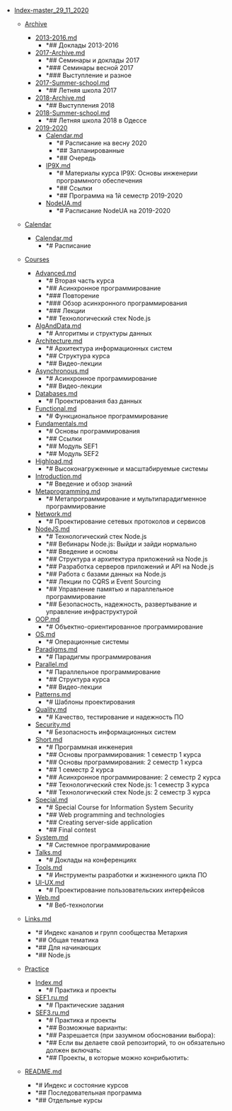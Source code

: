 - <a href = "E:\Node_projects\Node_Way\Education\TSH_index\Index-master_29_11_2020\cat.Index-master_29_11_2020\dir.Index-master_29_11_2020.md">Index-master_29_11_2020</a>
    - <a href = "E:\Node_projects\Node_Way\Education\TSH_index\Index-master_29_11_2020\Archive\cat.Archive\dir.Archive.md">Archive</a>
        - <a href = "E:\Node_projects\Node_Way\Education\TSH_index\Index-master_29_11_2020\Archive\2013-2016.md">2013-2016.md</a>
            - *## Доклады 2013-2016
        - <a href = "E:\Node_projects\Node_Way\Education\TSH_index\Index-master_29_11_2020\Archive\2017-Archive.md">2017-Archive.md</a>
            - *## Семинары и доклады 2017
            - *### Семинары весной 2017
            - *### Выступление и разное
        - <a href = "E:\Node_projects\Node_Way\Education\TSH_index\Index-master_29_11_2020\Archive\2017-Summer-school.md">2017-Summer-school.md</a>
            - *## Летняя школа 2017
        - <a href = "E:\Node_projects\Node_Way\Education\TSH_index\Index-master_29_11_2020\Archive\2018-Archive.md">2018-Archive.md</a>
            - *## Выступления 2018
        - <a href = "E:\Node_projects\Node_Way\Education\TSH_index\Index-master_29_11_2020\Archive\2018-Summer-school.md">2018-Summer-school.md</a>
            - *## Летняя школа 2018 в Одессе
        - <a href = "E:\Node_projects\Node_Way\Education\TSH_index\Index-master_29_11_2020\Archive\2019-2020\cat.2019-2020\dir.2019-2020.md">2019-2020</a>
            - <a href = "E:\Node_projects\Node_Way\Education\TSH_index\Index-master_29_11_2020\Archive\2019-2020\Calendar.md">Calendar.md</a>
                - *# Расписание на весну 2020
                - *## Запланированные
                - *## Очередь
            - <a href = "E:\Node_projects\Node_Way\Education\TSH_index\Index-master_29_11_2020\Archive\2019-2020\IP9X.md">IP9X.md</a>
                - *# Материалы курса IP9X: Основы инженерии программного обеспечения
                - *## Ссылки
                - *## Программа на 1й семестр 2019-2020
            - <a href = "E:\Node_projects\Node_Way\Education\TSH_index\Index-master_29_11_2020\Archive\2019-2020\NodeUA.md">NodeUA.md</a>
                - *# Расписание NodeUA на 2019-2020
        
    
    - <a href = "E:\Node_projects\Node_Way\Education\TSH_index\Index-master_29_11_2020\Calendar\cat.Calendar\dir.Calendar.md">Calendar</a>
        - <a href = "E:\Node_projects\Node_Way\Education\TSH_index\Index-master_29_11_2020\Calendar\Calendar.md">Calendar.md</a>
            - *# Расписание
    
    - <a href = "E:\Node_projects\Node_Way\Education\TSH_index\Index-master_29_11_2020\Courses\cat.Courses\dir.Courses.md">Courses</a>
        - <a href = "E:\Node_projects\Node_Way\Education\TSH_index\Index-master_29_11_2020\Courses\Advanced.md">Advanced.md</a>
            - *# Вторая часть курса
            - *## Асинхронное программирование
            - *### Повторение
            - *### Обзор асинхронного программирования
            - *### Лекции
            - *## Технологический стек Node.js
        - <a href = "E:\Node_projects\Node_Way\Education\TSH_index\Index-master_29_11_2020\Courses\AlgAndData.md">AlgAndData.md</a>
            - *# Алгоритмы и структуры данных
        - <a href = "E:\Node_projects\Node_Way\Education\TSH_index\Index-master_29_11_2020\Courses\Architecture.md">Architecture.md</a>
            - *# Архитектура информационных систем
            - *## Структура курса
            - *## Видео-лекции
        - <a href = "E:\Node_projects\Node_Way\Education\TSH_index\Index-master_29_11_2020\Courses\Asynchronous.md">Asynchronous.md</a>
            - *# Асинхронное программирование
            - *## Видео-лекции
        - <a href = "E:\Node_projects\Node_Way\Education\TSH_index\Index-master_29_11_2020\Courses\Databases.md">Databases.md</a>
            - *# Проектирования баз данных
        - <a href = "E:\Node_projects\Node_Way\Education\TSH_index\Index-master_29_11_2020\Courses\Functional.md">Functional.md</a>
            - *# Функциональное программирование
        - <a href = "E:\Node_projects\Node_Way\Education\TSH_index\Index-master_29_11_2020\Courses\Fundamentals.md">Fundamentals.md</a>
            - *# Основы программирования
            - *## Ссылки
            - *## Модуль SEF1
            - *## Модуль SEF2
        - <a href = "E:\Node_projects\Node_Way\Education\TSH_index\Index-master_29_11_2020\Courses\Highload.md">Highload.md</a>
            - *# Высоконагруженные и масштабируемые системы
        - <a href = "E:\Node_projects\Node_Way\Education\TSH_index\Index-master_29_11_2020\Courses\Introduction.md">Introduction.md</a>
            - *# Введение и обзор знаний
        - <a href = "E:\Node_projects\Node_Way\Education\TSH_index\Index-master_29_11_2020\Courses\Metaprogramming.md">Metaprogramming.md</a>
            - *# Метапрограммирование и мультипарадигменное программирование
        - <a href = "E:\Node_projects\Node_Way\Education\TSH_index\Index-master_29_11_2020\Courses\Network.md">Network.md</a>
            - *# Проектирование сетевых протоколов и сервисов
        - <a href = "E:\Node_projects\Node_Way\Education\TSH_index\Index-master_29_11_2020\Courses\NodeJS.md">NodeJS.md</a>
            - *# Технологический стек Node.js
            - *## Вебинары Node.js: Выйди и зайди нормально
            - *## Введение и основы
            - *## Структура и архитектура приложений на Node.js
            - *## Разработка серверов приложений и API на Node.js
            - *## Работа с базами данных на Node.js
            - *## Лекции по CQRS и Event Sourcing
            - *## Управление памятью и параллельное программирование
            - *## Безопасность, надежность, развертывание и управление инфраструктурой
        - <a href = "E:\Node_projects\Node_Way\Education\TSH_index\Index-master_29_11_2020\Courses\OOP.md">OOP.md</a>
            - *# Объектно-ориентированное программирование
        - <a href = "E:\Node_projects\Node_Way\Education\TSH_index\Index-master_29_11_2020\Courses\OS.md">OS.md</a>
            - *# Операционные системы
        - <a href = "E:\Node_projects\Node_Way\Education\TSH_index\Index-master_29_11_2020\Courses\Paradigms.md">Paradigms.md</a>
            - *# Парадигмы программирования
        - <a href = "E:\Node_projects\Node_Way\Education\TSH_index\Index-master_29_11_2020\Courses\Parallel.md">Parallel.md</a>
            - *# Параллельное программирование
            - *## Структура курса
            - *## Видео-лекции
        - <a href = "E:\Node_projects\Node_Way\Education\TSH_index\Index-master_29_11_2020\Courses\Patterns.md">Patterns.md</a>
            - *# Шаблоны проектирования
        - <a href = "E:\Node_projects\Node_Way\Education\TSH_index\Index-master_29_11_2020\Courses\Quality.md">Quality.md</a>
            - *# Качество, тестирование и надежность ПО
        - <a href = "E:\Node_projects\Node_Way\Education\TSH_index\Index-master_29_11_2020\Courses\Security.md">Security.md</a>
            - *# Безопасность информационных систем
        - <a href = "E:\Node_projects\Node_Way\Education\TSH_index\Index-master_29_11_2020\Courses\Short.md">Short.md</a>
            - *# Программная инженерия
            - *## Основы программирования: 1 семестр 1 курса
            - *## Основы программирования: 2 семестр 1 курса
            - *## 1 семестр 2 курса
            - *## Асинхронное программирование: 2 семестр 2 курса
            - *## Технологический стек Node.js: 1 семестр 3 курса
            - *## Технологический стек Node.js: 2 семестр 3 курса
        - <a href = "E:\Node_projects\Node_Way\Education\TSH_index\Index-master_29_11_2020\Courses\Special.md">Special.md</a>
            - *# Special Course for Information System Security
            - *## Web programming and technologies
            - *## Creating server-side application
            - *## Final contest
        - <a href = "E:\Node_projects\Node_Way\Education\TSH_index\Index-master_29_11_2020\Courses\System.md">System.md</a>
            - *# Системное программирование
        - <a href = "E:\Node_projects\Node_Way\Education\TSH_index\Index-master_29_11_2020\Courses\Talks.md">Talks.md</a>
            - *# Доклады на конференциях
        - <a href = "E:\Node_projects\Node_Way\Education\TSH_index\Index-master_29_11_2020\Courses\Tools.md">Tools.md</a>
            - *# Инструменты разработки и жизненного цикла ПО
        - <a href = "E:\Node_projects\Node_Way\Education\TSH_index\Index-master_29_11_2020\Courses\UI-UX.md">UI-UX.md</a>
            - *# Проектирование пользовательских интерфейсов
        - <a href = "E:\Node_projects\Node_Way\Education\TSH_index\Index-master_29_11_2020\Courses\Web.md">Web.md</a>
            - *# Веб-технологии
    
    - <a href = "E:\Node_projects\Node_Way\Education\TSH_index\Index-master_29_11_2020\Links.md">Links.md</a>
        - *# Индекс каналов и групп сообщества Метархия
        - *## Общая тематика
        - *## Для начинающих
        - *## Node.js
    - <a href = "E:\Node_projects\Node_Way\Education\TSH_index\Index-master_29_11_2020\Practice\cat.Practice\dir.Practice.md">Practice</a>
        - <a href = "E:\Node_projects\Node_Way\Education\TSH_index\Index-master_29_11_2020\Practice\Index.md">Index.md</a>
            - *# Практика и проекты
        - <a href = "E:\Node_projects\Node_Way\Education\TSH_index\Index-master_29_11_2020\Practice\SEF1.ru.md">SEF1.ru.md</a>
            - *# Практические задания
        - <a href = "E:\Node_projects\Node_Way\Education\TSH_index\Index-master_29_11_2020\Practice\SEF3.ru.md">SEF3.ru.md</a>
            - *# Практика и проекты
            - *## Возможные варианты:
            - *## Разрешается (при зазумном обосновании выбора):
            - *## Если вы делаете свой репозиторий, то он обязательно должен включать:
            - *## Проекты, в которые можно конрибьютить:
    
    - <a href = "E:\Node_projects\Node_Way\Education\TSH_index\Index-master_29_11_2020\README.md">README.md</a>
        - *# Индекс и состояние курсов
        - *## Последовательная программа
        - *## Отдельные курсы
